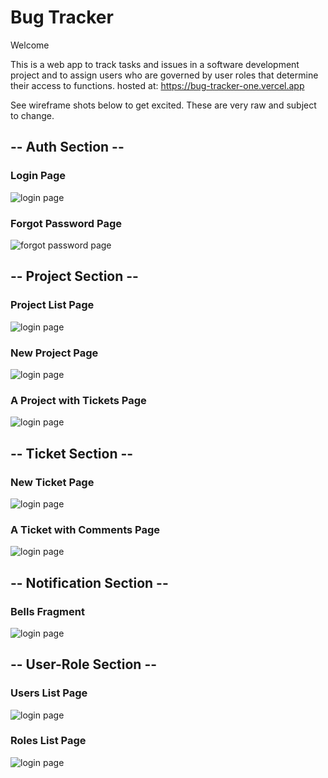 
# Bug Tracker
Welcome

This is a web app to track tasks and issues in a software development project and to assign users who are governed by user roles that determine their access to functions.
hosted at: https://bug-tracker-one.vercel.app

See wireframe shots below to get excited. These are very raw and subject to change.

## -- Auth Section --
### Login Page
![login page](https://bug-tracker-one.vercel.app/v0/page-login-screen.png)
### Forgot Password Page
![forgot password page](https://bug-tracker-one.vercel.app/v0/page-forgot-password.png)

## -- Project Section --
### Project List Page
![login page](https://bug-tracker-one.vercel.app/v0/page-projects-list.png)
### New Project Page
![login page](https://bug-tracker-one.vercel.app/v0/page-new-project.png)
### A Project with Tickets Page
![login page](https://bug-tracker-one.vercel.app/v0/page-project-with-tickets.png)

## -- Ticket Section --
### New Ticket Page
![login page](https://bug-tracker-one.vercel.app/v0/page-new-ticket.png)
### A Ticket with Comments Page
![login page](https://bug-tracker-one.vercel.app/v0/page-ticket-with-comments.png)

## -- Notification Section --
### Bells Fragment
![login page](https://bug-tracker-one.vercel.app/v0/page-bells.png)

## -- User-Role Section --
### Users List Page
![login page](https://bug-tracker-one.vercel.app/v0/page-users-list.png)
### Roles List Page
![login page](https://bug-tracker-one.vercel.app/v0/page-roles-list.png)
